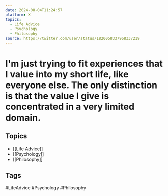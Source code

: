 ```yaml
---
date: 2024-08-04T11:24:57
platform: X
topics:
  - Life Advice
  - Psychology
  - Philosophy
source: https://twitter.com/user/status/1820058337968337219
---
```

# I'm just trying to fit experiences that I value into my short life, like everyone else. The only distinction is that the value I give is concentrated in a very limited domain.

## Topics
- [[Life Advice]]
- [[Psychology]]
- [[Philosophy]]

## Tags
#LifeAdvice #Psychology #Philosophy